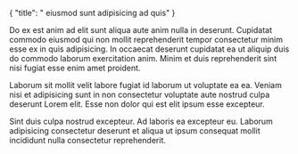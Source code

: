 {
  "title": " eiusmod sunt adipisicing ad quis"
}

Do ex est anim ad elit sunt aliqua aute anim nulla in deserunt. Cupidatat commodo eiusmod qui non mollit reprehenderit tempor consectetur minim esse ex in quis adipisicing. In occaecat deserunt cupidatat ea ut aliquip duis do commodo laborum exercitation anim. Minim et duis reprehenderit sint nisi fugiat esse enim amet proident.

Laborum sit mollit velit labore fugiat id laborum ut voluptate ea ea. Veniam nisi et adipisicing sunt in non consectetur voluptate aute nostrud culpa deserunt Lorem elit. Esse non dolor qui est elit ipsum esse excepteur.

Sint duis culpa nostrud excepteur. Ad laboris ea excepteur eu. Laborum adipisicing consectetur deserunt et aliqua ut ipsum consequat mollit incididunt nulla consectetur reprehenderit.